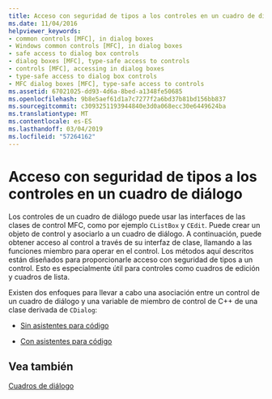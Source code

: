 ```yaml
---
title: Acceso con seguridad de tipos a los controles en un cuadro de diálogo
ms.date: 11/04/2016
helpviewer_keywords:
- common controls [MFC], in dialog boxes
- Windows common controls [MFC], in dialog boxes
- safe access to dialog box controls
- dialog boxes [MFC], type-safe access to controls
- controls [MFC], accessing in dialog boxes
- type-safe access to dialog box controls
- MFC dialog boxes [MFC], type-safe access to controls
ms.assetid: 67021025-dd93-4d6a-8bed-a1348fe50685
ms.openlocfilehash: 9b8e5aef61d1a7c7277f2a6bd37b81bd156bb837
ms.sourcegitcommit: c3093251193944840e3d0a068ecc30e6449624ba
ms.translationtype: MT
ms.contentlocale: es-ES
ms.lasthandoff: 03/04/2019
ms.locfileid: "57264162"
---
```

# <a name="type-safe-access-to-controls-in-a-dialog-box"></a>Acceso con seguridad de tipos a los controles en un cuadro de diálogo

Los controles de un cuadro de diálogo puede usar las interfaces de las clases de control MFC, como por ejemplo `CListBox` y `CEdit`. Puede crear un objeto de control y asociarlo a un cuadro de diálogo. A continuación, puede obtener acceso al control a través de su interfaz de clase, llamando a las funciones miembro para operar en el control. Los métodos aquí descritos están diseñados para proporcionarle acceso con seguridad de tipos a un control. Esto es especialmente útil para controles como cuadros de edición y cuadros de lista.

Existen dos enfoques para llevar a cabo una asociación entre un control de un cuadro de diálogo y una variable de miembro de control de C++ de una clase derivada de `CDialog`:

- [Sin asistentes para código](../mfc/type-safe-access-to-controls-without-code-wizards.md)

- [Con asistentes para código](../mfc/type-safe-access-to-controls-with-code-wizards.md)

## <a name="see-also"></a>Vea también

[Cuadros de diálogo](../mfc/dialog-boxes.md)
